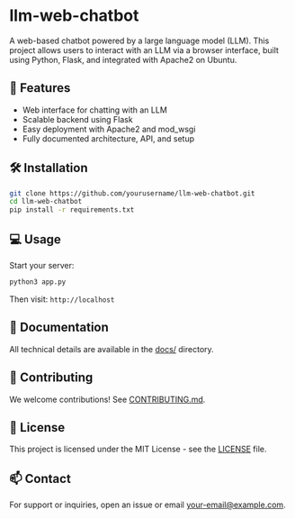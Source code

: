 # llm-web-chatbot

A web-based chatbot powered by a large language model (LLM). This project allows users to interact with an LLM via a browser interface, built using Python, Flask, and integrated with Apache2 on Ubuntu.

## 🚀 Features
- Web interface for chatting with an LLM
- Scalable backend using Flask
- Easy deployment with Apache2 and mod_wsgi
- Fully documented architecture, API, and setup

## 🛠️ Installation

```bash
git clone https://github.com/yourusername/llm-web-chatbot.git
cd llm-web-chatbot
pip install -r requirements.txt
```

## 💻 Usage

Start your server:

```bash
python3 app.py
```

Then visit: `http://localhost`

## 📄 Documentation

All technical details are available in the [docs/](docs/) directory.

## 🤝 Contributing

We welcome contributions! See [CONTRIBUTING.md](docs/contributing.md).

## 🧾 License

This project is licensed under the MIT License - see the [LICENSE](LICENSE) file.

## 📫 Contact

For support or inquiries, open an issue or email your-email@example.com.
